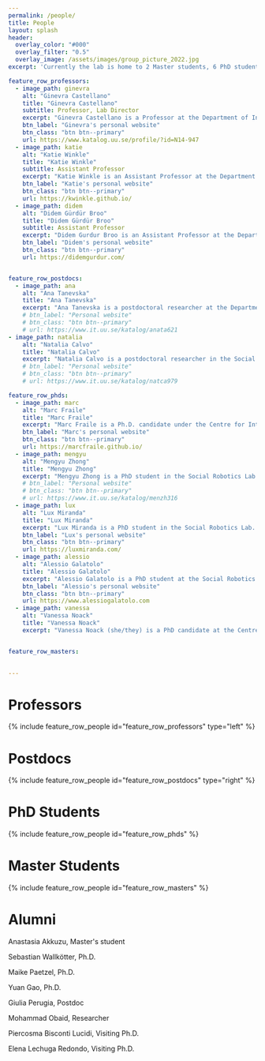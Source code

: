 ```yaml
---
permalink: /people/
title: People
layout: splash
header:
  overlay_color: "#000"
  overlay_filter: "0.5"
  overlay_image: /assets/images/group_picture_2022.jpg
excerpt: 'Currently the lab is home to 2 Master students, 6 PhD students, 1 Postdoc and is headed by 1 Professor and 2 Assistant Professors.'

feature_row_professors:
  - image_path: ginevra
    alt: "Ginevra Castellano"
    title: "Ginevra Castellano"
    subtitle: Professor, Lab Director
    excerpt: "Ginevra Castellano is a Professor at the Department of Information Technology, Uppsala University, where she leads the Social Robotics Lab. Her research interests are in the areas of social robotics and affective computing, and include social learning, personalized adaptive robots, multimodal behaviours and uncanny valley effect in robots and virtual agents. Over the last ten years she has been working on the development of computational abilities that allow robots to behave in a socially intelligent way in scenarios where robots provide social support to humans, for example as tutors in the classroom or as companions for children."
    btn_label: "Ginevra's personal website"
    btn_class: "btn btn--primary"
    url: https://www.katalog.uu.se/profile/?id=N14-947
  - image_path: katie
    alt: "Katie Winkle"
    title: "Katie Winkle"
    subtitle: Assistant Professor
    excerpt: "Katie Winkle is an Assistant Professor at the Department of Information Technology, Uppsala University, where she is developing new lines of research around trustworthy Human Robot Inteaction (and what that means) at the Social Robotics Lab. Her research interests cover the design, development, evaluation and application of socially assistive robotics, with a focus on human-in-the-loop design/development and mutual shaping approaches which recognise the two-way interaction between robots and society."
    btn_label: "Katie's personal website"
    btn_class: "btn btn--primary"
    url: https://kwinkle.github.io/
  - image_path: didem
    alt: "Didem Gürdür Broo"
    title: "Didem Gürdür Broo"
    subtitle: Assistant Professor
    excerpt: "Didem Gurdur Broo is an Assistant Professor at the Department of Information Technology, Uppsala University. She is working with cyber-physical systems including industrial robotics and autonomous systems. Her research aims to provide new prototypes, tools, methods and methodologies to design future intelligent and autonomous systems more sustainable and human-centric through better data science practices and mindset shift."
    btn_label: "Didem's personal website"
    btn_class: "btn btn--primary"
    url: https://didemgurdur.com/


feature_row_postdocs:
  - image_path: ana
    alt: "Ana Tanevska"
    title: "Ana Tanevska"
    excerpt: "Ana Tanevska is a postdoctoral researcher at the Department of Information Technology, Uppsala University, within the Horizon Europe project SymAware. Their research at the Social Robotics Lab is grounded in the topic of trustworthy human-robot interaction with a particular focus on human-in-the-loop learning and shared autonomy and agency in HRI. In addition to trustworthy HRI, Ana's research interests also include cognitive robotics (with a spotlight on the role of affect in cognition) and socially-assistive HRI."
    # btn_label: "Personal website"
    # btn_class: "btn btn--primary"
    # url: https://www.it.uu.se/katalog/anata621
- image_path: natalia
    alt: "Natalia Calvo"
    title: "Natalia Calvo"
    excerpt: "Natalia Calvo is a postdoctoral researcher in the Social Robotics Lab. She believes in a world where robots can actively assist humans in different scenarios. Her work is focused on modeling trust in human-robot educational interactions, and it is part of the ANIMATAS Project funded by Horizon 2020. Her research interests cover deep learning and human-robot interaction towards an interdisciplinary approach mostly focused on manipulation tasks, speech recognition interfaces, computer vision, and social robotics."
    # btn_label: "Personal website"
    # btn_class: "btn btn--primary"
    # url: https://www.it.uu.se/katalog/natca979

feature_row_phds:
  - image_path: marc
    alt: "Marc Fraile"
    title: "Marc Fraile"
    excerpt: "Marc Fraile is a Ph.D. candidate under the Centre for Interdisciplinary Mathematics (CIM) at Uppsala University. He conducts his research in Uppsala Social Robotics Lab, in close collaboration with the Methods for Image Data Analysis (MIDA) group. His interests lie in developing explainable AI (XAI) methods, and applying those to make more trustable machines."
    btn_label: "Marc's personal website"
    btn_class: "btn btn--primary"
    url: https://marcfraile.github.io/
  - image_path: mengyu
    alt: "Mengyu Zhong"
    title: "Mengyu Zhong"
    excerpt: "Mengyu Zhong is a PhD student in the Social Robotics Lab. She received an MSc in IT and Cognition from the University of Copenhagen in 2021. She believes that AI-powered robots are changing the world and will free humans from trivial and repetitive works. Her work is focused on data-driven socially assistive robotics, and it is part of the Project funded by WoMHeR. She is interested in human-robot interaction, multi-modal deep learning, and especially robot-assisted medical diagnosis."
    # btn_label: "Personal website"
    # btn_class: "btn btn--primary"
    # url: https://www.it.uu.se/katalog/menzh316
  - image_path: lux
    alt: "Lux Miranda"
    title: "Lux Miranda"
    excerpt: "Lux Miranda is a PhD student in the Social Robotics Lab. She wants to use the power of ethics, AI, and robotic embodiment to remedy existential dangers and transform society into a more sustainable and compassionate place. With a background drawing from complexity science, anthropology, cognitive science, and computational modeling, their current work is focused on the ethics and diversification of robot identity construction, AI alignment, feminist robot design, the dynamics of social intelligence, and illuminating the world."
    btn_label: "Lux's personal website"
    btn_class: "btn btn--primary"
    url: https://luxmiranda.com/
  - image_path: alessio
    alt: "Alessio Galatolo"
    title: "Alessio Galatolo"
    excerpt: "Alessio Galatolo is a PhD student at the Social Robotics Lab. He received his MSc degree in Machine Learning at KTH, Stockholm in 2022. His work directly targets diabetes prevention using social robots as part of the PREVENT project. His research interests involve the use of AI and ML to give robots the social intelligence needed to personalise and improve their interaction to a specific user, also considering the ethical risks and social consequences involved."
    btn_label: "Alessio's personal website"
    btn_class: "btn btn--primary"
    url: https://www.alessiogalatolo.com
  - image_path: vanessa
    alt: "Vanessa Noack"
    title: "Vanessa Noack"
    excerpt: "Vanessa Noack (she/they) is a PhD candidate at the Centre for Gender Research at Uppsala University. Vanessa received an MSSc and MA degree with a major in Gender Studies in 2020 and 2021. In their project Gender, Embodiment and Technology, she pays particular attention to how gender is mobilised in a technologised context by drawing on three case studies. The case studies include an analysis of gender in relation to different robots, such as the wearable robots called exoskeletons. Vanessa is also the Equal Opportunities Officer at the Centre for Gender Research at Uppsala University and takes part in the research group Technologization of the Everyday."


feature_row_masters:
  

---
```


# Professors
{% include feature_row_people id="feature_row_professors" type="left" %}

# Postdocs
{% include feature_row_people id="feature_row_postdocs" type="right" %}

# PhD Students
{% include feature_row_people id="feature_row_phds" %}

# Master Students
{% include feature_row_people id="feature_row_masters" %}

# Alumni
Anastasia Akkuzu, Master's student

Sebastian Wallkötter, Ph.D.

Maike Paetzel, Ph.D.

Yuan Gao, Ph.D. 

Giulia Perugia, Postdoc

Mohammad Obaid, Researcher

Piercosma Bisconti Lucidi, Visiting Ph.D.  

Elena Lechuga Redondo, Visiting Ph.D.

